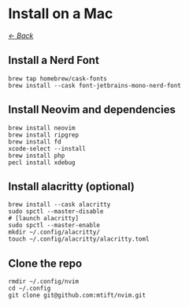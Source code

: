 # Install on a Mac

*[← Back](./../README.md)*

## Install a Nerd Font
```
brew tap homebrew/cask-fonts
brew install --cask font-jetbrains-mono-nerd-font
```

## Install Neovim and dependencies
```
brew install neovim
brew install ripgrep
brew install fd
xcode-select --install
brew install php
pecl install xdebug
```

## Install alacritty (optional)
```
brew install --cask alacritty
sudo spctl --master-disable
# [launch alacritty]
sudo spctl --master-enable
mkdir ~/.config/alacritty/
touch ~/.config/alacritty/alacritty.toml
```

## Clone the repo
```
rmdir ~/.config/nvim
cd ~/.config
git clone git@github.com:mtift/nvim.git
```
